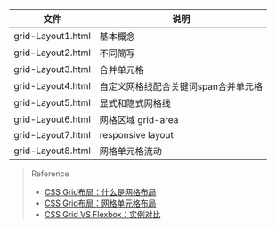文件|说明
---|---
grid-Layout1.html|基本概念
grid-Layout2.html|不同简写
grid-Layout3.html|合并单元格
grid-Layout4.html|自定义网格线配合关键词span合并单元格
grid-Layout5.html|显式和隐式网格线
grid-Layout6.html|网格区域 grid-area
grid-Layout7.html|responsive layout
grid-Layout8.html|网格单元格流动

> Reference
> - [CSS Grid布局：什么是网格布局](https://www.w3cplus.com/css3/what-is-css-grid-layout.html)
> - [CSS Grid布局：网格单元格布局](https://www.w3cplus.com/css3/line-base-placement-layout.html)
> - [CSS Grid VS Flexbox：实例对比](https://www.jianshu.com/p/6262c3e48443)
